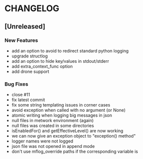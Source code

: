 # CHANGELOG


## [Unreleased]

### New Features
- add an option to avoid to redirect standard python logging
- upgrade structlog
- add an option to hide key/values in stdout/stderr
- add extra_context_func option
- add drone support


### Bug Fixes
- close #11
- fix latest commit
- fix some string templating issues in corner cases
- avoid exception when called with no argument (or None)
- atomic writing when logging big messages in json
- null files in metwork environment (again)
- null files was created in some directories
- isEnabledFor() and getEffectiveLevel() are now working
- we can now give an exception object to "exception() method"
- logger names were not logged
- json file was not opened in append mode
- don't use mflog_override paths if the corresponding variable is





